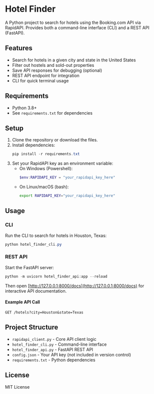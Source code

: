 # Hotel Finder

A Python project to search for hotels using the Booking.com API via RapidAPI. Provides both a command-line interface (CLI) and a REST API (FastAPI).

## Features
- Search for hotels in a given city and state in the United States
- Filter out hostels and sold-out properties
- Save API responses for debugging (optional)
- REST API endpoint for integration
- CLI for quick terminal usage

## Requirements
- Python 3.8+
- See `requirements.txt` for dependencies

## Setup
1. Clone the repository or download the files.
2. Install dependencies:
   ```powershell
   pip install -r requirements.txt
   ```
3. Set your RapidAPI key as an environment variable:
   - On Windows (Powershell):
     ```powershell
     $env:RAPIDAPI_KEY = "your_rapidapi_key_here"
     ```
   - On Linux/macOS (bash):
     ```bash
     export RAPIDAPI_KEY="your_rapidapi_key_here"
     ```

## Usage

### CLI
Run the CLI to search for hotels in Houston, Texas:
```powershell
python hotel_finder_cli.py
```

### REST API
Start the FastAPI server:
```powershell
python -m uvicorn hotel_finder_api:app --reload
```

Then open [http://127.0.0.1:8000/docs](http://127.0.0.1:8000/docs) for interactive API documentation.

#### Example API Call
```
GET /hotels?city=Houston&state=Texas
```

## Project Structure
- `rapidapi_client.py` - Core API client logic
- `hotel_finder_cli.py` - Command-line interface
- `hotel_finder_api.py` - FastAPI REST API
- `config.json` - Your API key (not included in version control)
- `requirements.txt` - Python dependencies

## License
MIT License
